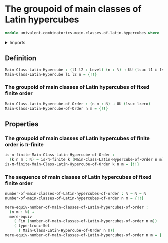 # The groupoid of main classes of Latin hypercubes

```agda
module univalent-combinatorics.main-classes-of-latin-hypercubes where
```

<details><summary>Imports</summary>

```agda
open import elementary-number-theory.natural-numbers

open import foundation.contractible-types
open import foundation.decidable-propositions
open import foundation.dependent-pair-types
open import foundation.inhabited-types
open import foundation.mere-equivalences
open import foundation.products-unordered-tuples-of-types
open import foundation.set-truncations
open import foundation.universe-levels
open import foundation.unordered-tuples

open import univalent-combinatorics.complements-isolated-elements
open import univalent-combinatorics.decidable-subtypes
open import univalent-combinatorics.dependent-function-types
open import univalent-combinatorics.finite-types
open import univalent-combinatorics.pi-finite-types
open import univalent-combinatorics.standard-finite-types
```

</details>

## Definition

```agda
Main-Class-Latin-Hypercube : (l1 l2 : Level) (n : ℕ) → UU (lsuc l1 ⊔ lsuc l2)
Main-Class-Latin-Hypercube l1 l2 n = {!!}
```

### The groupoid of main classes of Latin hypercubes of fixed finite order

```agda
Main-Class-Latin-Hypercube-of-Order : (n m : ℕ) → UU (lsuc lzero)
Main-Class-Latin-Hypercube-of-Order n m = {!!}
```

## Properties

### The groupoid of main classes of Latin hypercubes of finite order is π-finite

```agda
is-π-finite-Main-Class-Latin-Hypercube-of-Order :
  (k n m : ℕ) → is-π-finite k (Main-Class-Latin-Hypercube-of-Order n m)
is-π-finite-Main-Class-Latin-Hypercube-of-Order k n m = {!!}
```

### The sequence of main classes of Latin hypercubes of fixed finite order

```agda
number-of-main-classes-of-Latin-hypercubes-of-order : ℕ → ℕ → ℕ
number-of-main-classes-of-Latin-hypercubes-of-order n m = {!!}

mere-equiv-number-of-main-classes-of-Latin-hypercubes-of-order :
  (n m : ℕ) →
  mere-equiv
    ( Fin (number-of-main-classes-of-Latin-hypercubes-of-order n m))
    ( type-trunc-Set
      ( Main-Class-Latin-Hypercube-of-Order n m))
mere-equiv-number-of-main-classes-of-Latin-hypercubes-of-order n m = {!!}
```
